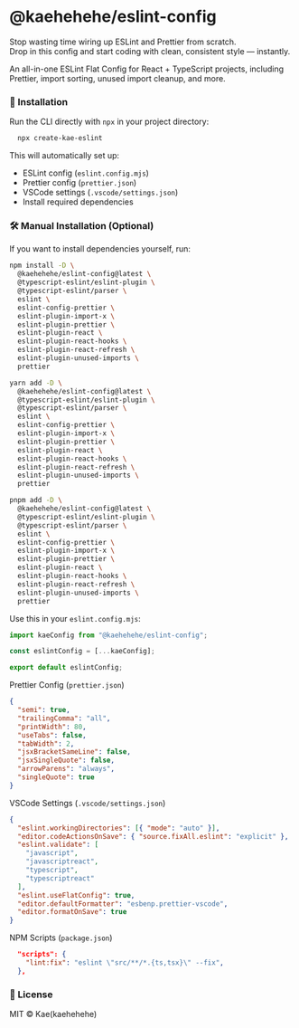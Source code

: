 # @kaehehehe/eslint-config

Stop wasting time wiring up ESLint and Prettier from scratch.  
Drop in this config and start coding with clean, consistent style — instantly.

An all-in-one ESLint Flat Config for React + TypeScript projects, including Prettier, import sorting, unused import cleanup, and more.

### 🚀 Installation

Run the CLI directly with `npx` in your project directory:

```bash
  npx create-kae-eslint
```

This will automatically set up:

- ESLint config (`eslint.config.mjs`)
- Prettier config (`prettier.json`)
- VSCode settings (`.vscode/settings.json`)
- Install required dependencies


### 🛠️ Manual Installation (Optional)
If you want to install dependencies yourself, run:

```bash
npm install -D \
  @kaehehehe/eslint-config@latest \
  @typescript-eslint/eslint-plugin \
  @typescript-eslint/parser \
  eslint \
  eslint-config-prettier \
  eslint-plugin-import-x \
  eslint-plugin-prettier \
  eslint-plugin-react \
  eslint-plugin-react-hooks \
  eslint-plugin-react-refresh \
  eslint-plugin-unused-imports \
  prettier
```

```bash
yarn add -D \
  @kaehehehe/eslint-config@latest \
  @typescript-eslint/eslint-plugin \
  @typescript-eslint/parser \
  eslint \
  eslint-config-prettier \
  eslint-plugin-import-x \
  eslint-plugin-prettier \
  eslint-plugin-react \
  eslint-plugin-react-hooks \
  eslint-plugin-react-refresh \
  eslint-plugin-unused-imports \
  prettier
```

```bash
pnpm add -D \
  @kaehehehe/eslint-config@latest \
  @typescript-eslint/eslint-plugin \
  @typescript-eslint/parser \
  eslint \
  eslint-config-prettier \
  eslint-plugin-import-x \
  eslint-plugin-prettier \
  eslint-plugin-react \
  eslint-plugin-react-hooks \
  eslint-plugin-react-refresh \
  eslint-plugin-unused-imports \
  prettier
```

Use this in your `eslint.config.mjs`:

```js
import kaeConfig from "@kaehehehe/eslint-config";

const eslintConfig = [...kaeConfig];

export default eslintConfig;
```

Prettier Config (`prettier.json`)

```json
{
  "semi": true,
  "trailingComma": "all",
  "printWidth": 80,
  "useTabs": false,
  "tabWidth": 2,
  "jsxBracketSameLine": false,
  "jsxSingleQuote": false,
  "arrowParens": "always",
  "singleQuote": true
}
```

VSCode Settings (`.vscode/settings.json`)

```json
{
  "eslint.workingDirectories": [{ "mode": "auto" }],
  "editor.codeActionsOnSave": { "source.fixAll.eslint": "explicit" },
  "eslint.validate": [
    "javascript",
    "javascriptreact",
    "typescript",
    "typescriptreact"
  ],
  "eslint.useFlatConfig": true,
  "editor.defaultFormatter": "esbenp.prettier-vscode",
  "editor.formatOnSave": true
}

```


NPM Scripts (`package.json`)

```json
  "scripts": {
    "lint:fix": "eslint \"src/**/*.{ts,tsx}\" --fix",
  },
```

### 📄 License

MIT © Kae(kaehehehe)

